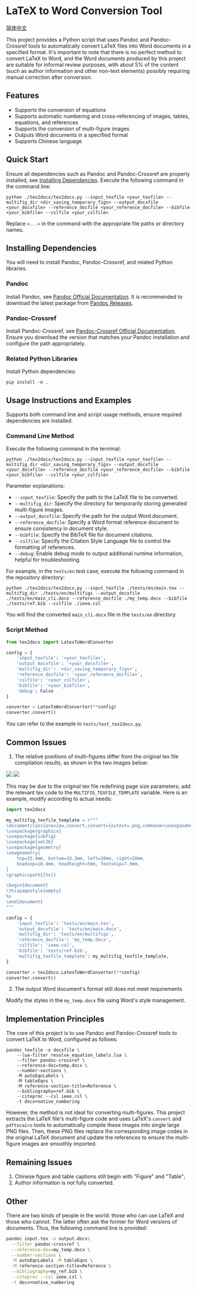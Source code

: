 # LaTeX to Word Conversion Tool

[简体中文](./README_zh.md)

This project provides a Python script that uses Pandoc and Pandoc-Crossref tools to automatically convert LaTeX files into Word documents in a specified format. It's important to note that there is no perfect method to convert LaTeX to Word, and the Word documents produced by this project are suitable for informal review purposes, with about 5% of the content (such as author information and other non-text elements) possibly requiring manual correction after conversion.

## Features

- Supports the conversion of equations
- Supports automatic numbering and cross-referencing of images, tables, equations, and references
- Supports the conversion of multi-figure images
- Outputs Word documents in a specified format
- Supports Chinese language

## Quick Start

Ensure all dependencies such as Pandoc and Pandoc-Crossref are properly installed, see [Installing Dependencies](#installing-dependencies). Execute the following command in the command line:

```shell
python ./tex2docx/tex2docx.py --input_texfile <your_texfile> --multifig_dir <dir_saving_temporary_figs> --output_docxfile <your_docxfile> --reference_docfile <your_reference_docfile> --bibfile <your_bibfile> --cslfile <your_cslfile>
```

Replace `<...>` in the command with the appropriate file paths or directory names.

## Installing Dependencies

You will need to install Pandoc, Pandoc-Crossref, and related Python libraries.

### Pandoc

Install Pandoc, see [Pandoc Official Documentation](https://github.com/jgm/pandoc/blob/main/INSTALL.md). It is recommended to download the latest package from [Pandoc Releases](https://github.com/jgm/pandoc/releases).

### Pandoc-Crossref

Install Pandoc-Crossref, see [Pandoc-Crossref Official Documentation](https://github.com/lierdakil/pandoc-crossref). Ensure you download the version that matches your Pandoc installation and configure the path appropriately.

### Related Python Libraries

Install Python dependencies:

```shell
pip install -e .
```

## Usage Instructions and Examples

Supports both command line and script usage methods, ensure required dependencies are installed.

### Command Line Method

Execute the following command in the terminal:

```shell
python ./tex2docx/tex2docx.py --input_texfile <your_texfile> --multifig_dir <dir_saving_temporary_figs> --output_docxfile <your_docxfile> --reference_docfile <your_reference_docfile> --bibfile <your_bibfile> --cslfile <your_cslfile>
```

Parameter explanations:
- `--input_texfile`: Specify the path to the LaTeX file to be converted.
- `--multifig_dir`: Specify the directory for temporarily storing generated multi-figure images.
- `--output_docxfile`: Specify the path for the output Word document.
- `--reference_docfile`: Specify a Word format reference document to ensure consistency in document style.
- `--bibfile`: Specify the BibTeX file for document citations.
- `--cslfile`: Specify the Citation Style Language file to control the formatting of references.
- `--debug`: Enable debug mode to output additional runtime information, helpful for troubleshooting.

For example, in the `tests/en` test case, execute the following command in the repository directory:

```shell
python ./tex2docx/tex2docx.py --input_texfile ./tests/en/main.tex --multifig_dir ./tests/en/multifigs --output_docxfile ./tests/en/main_cli.docx --reference_docfile ./my_temp.docx --bibfile ./tests/ref.bib --cslfile ./ieee.csl
```
You will find the converted `main_cli.docx` file in the `tests/en` directory.

### Script Method

```python
from tex2docx import LatexToWordConverter

config = {
    'input_texfile': '<your_texfile>',
    'output_docxfile': '<your_docxfile>',
    'multifig_dir': '<dir_saving_temporary_figs>',
    'reference_docfile': '<your_reference_docfile>',
    'cslfile': '<your_cslfile>',
    'bibfile': '<your_bibfile>',
    'debug': False
}

converter = LatexToWordConverter(**config)
converter.convert()
```

You can refer to the example in `tests/test_tex2docx.py`.

## Common Issues

1. The relative positions of multi-figures differ from the original tex file compilation results, as shown in the two images below:

![](.assets/raw_multifig_multi-L-charge-equalization.png)
![](.assets/modified_multifig_multi-L-charge-equalization.png)

This may be due to the original tex file redefining page size parameters; add the relevant tex code to the `MULTIFIG_TEXFILE_TEMPLATE` variable. Here is an example, modify according to actual needs:

```python
import tex2docx

my_multifig_texfile_template = r"""
\documentclass[preview,convert,convert={outext=.png,command=\unexpanded{pdftocairo -r 600 -png \infile}}]{standalone}
\usepackage{graphicx}
\usepackage{subfig}
\usepackage{xeCJK}
\usepackage{geometry}
\newgeometry{
    top=25.4mm, bottom=33.3mm, left=20mm, right=20mm,
    headsep=10.4mm, headheight=5mm, footskip=7.9mm,
}
\graphicspath{{%s}}

\begin{document}
\thispagestyle{empty}
%s
\end{document}
"""

config = {
    'input_texfile': 'tests/en/main.tex',
    'output_docxfile': 'tests/en/main.docx',
    'multifig_dir': 'tests/en/multifigs',
    'reference_docfile': 'my_temp.docx',
    'cslfile': 'ieee.csl',
    'bibfile': 'tests/ref.bib',
    'multifig_texfile_template': my_multifig_texfile_template,
}

converter = tex2docx.LatexToWordConverter(**config)
converter.convert()
```

2. The output Word document's format still does not meet requirements

Modify the styles in the `my_temp.docx` file using Word's style management.

## Implementation Principles

The core of this project is to use Pandoc and Pandoc-Crossref tools to convert LaTeX to Word, configured as follows:

```shell
pandoc texfile -o docxfile \
    --lua-filter resolve_equation_labels.lua \
    --filter pandoc-crossref \
    --reference-doc=temp.docx \
    --number-sections \
    -M autoEqnLabels \
    -M tableEqns \
    -M reference-section-title=Reference \
    --bibliography=ref.bib \
    --citeproc --csl ieee.csl \
    -t docx+native_numbering
```

However, the method is not ideal for converting multi-figures. This project extracts the LaTeX file's multi-figure code and uses LaTeX's `convert` and `pdftocairo` tools to automatically compile these images into single large PNG files. Then, these PNG files replace the corresponding image codes in the original LaTeX document and update the references to ensure the multi-figure images are smoothly imported.

## Remaining Issues

1. Chinese figure and table captions still begin with "Figure" and "Table";
2. Author information is not fully converted.

## Other

There are two kinds of people in the world: those who can use LaTeX and those who cannot. The latter often ask the former for Word versions of documents. Thus, the following command line is provided:

```bash
pandoc input.tex -o output.docx\
  --filter pandoc-crossref \
  --reference-doc=my_temp.docx \
  --number-sections \
  -M autoEqnLabels -M tableEqns \
  -M reference-section-title=Reference \
  --bibliography=my_ref.bib \
  --citeproc --csl ieee.csl \
  -t docx+native_numbering
```